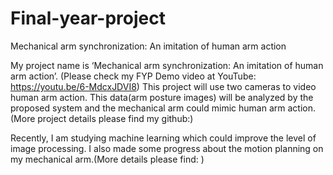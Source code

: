 # Final-year-project
Mechanical arm synchronization: An imitation of human arm action

My project name is ‘Mechanical arm synchronization: An imitation of human arm action’. (Please check my FYP Demo video at YouTube: https://youtu.be/6-MdcxJDVI8) This project will use two cameras to video human arm action. This data(arm posture images) will be analyzed by the proposed system and the mechanical arm could mimic human arm action.(More project details please find my github:) 
 
Recently, I am studying machine learning which could improve the level of image processing. I also made some progress about the motion planning on my mechanical arm.(More details please find: ) 

